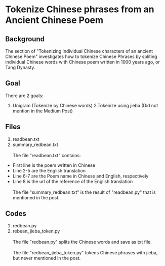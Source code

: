 # Tokenize Chinese phrases from an Ancient Chinese Poem

## Background
The section of "Tokenizing individual Chinese characters of an ancient Chinese Poem" investigates how to tokenize Chinese Phrases by spliting individual Chinese words with Chinese poem written in 1000 years ago, or Tang Dynasty.

## Goal
There are 2 goals:
1. Unigram (Tokenize by Chinese words)
2.Tokenize using jieba (Did not mention in the Medium Post)

## Files
1. readbean.txt
2. summary_redbean.txt
<br><br>
The file "readbean.txt" contains:
* First line is the poem written in Chinese
* Line 2-5 are the English translation
* Line 6-7 are the Poem name in Chinese and English, respectively
* Line 8 is the url of the reference of the English translation
<br><br>
The file "summary_redbean.txt" is the result of "readbean.py" that is mentioned in the post.

## Codes
1. redbean.py
2. rebean_jieba_token.py
<br><br>
The file "redbean.py" splits the Chinese words and save as txt file.
<br><br>
The file "redbean_jieba_token.py" tokens Chinese phrases with jieba, but never mentioned in the post.
